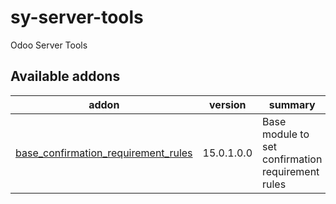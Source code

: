 # sy-server-tools
Odoo Server Tools

[//]: # (addons)

Available addons
----------------
addon | version | summary
--- | --- | ---
[base_confirmation_requirement_rules](base_confirmation_requirement_rules/) | 15.0.1.0.0 | Base module to set confirmation requirement rules

[//]: # (end addons)
